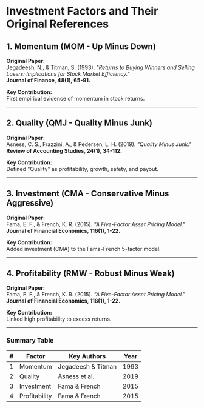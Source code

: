 # Investment Factors and Their Original References

## 1. Momentum (MOM - Up Minus Down)  
​**​Original Paper:​**​  
Jegadeesh, N., & Titman, S. (1993). *"Returns to Buying Winners and Selling Losers: Implications for Stock Market Efficiency."*  
​**​Journal of Finance, 48(1), 65-91.​**​  

​**​Key Contribution:​**​  
First empirical evidence of momentum in stock returns.  

---

## 2. Quality (QMJ - Quality Minus Junk)  
​**​Original Paper:​**​  
Asness, C. S., Frazzini, A., & Pedersen, L. H. (2019). *"Quality Minus Junk."*  
​**​Review of Accounting Studies, 24(1), 34-112.​**​  

​**​Key Contribution:​**​  
Defined "Quality" as profitability, growth, safety, and payout.  

---

## 3. Investment (CMA - Conservative Minus Aggressive)  
​**​Original Paper:​**​  
Fama, E. F., & French, K. R. (2015). *"A Five-Factor Asset Pricing Model."*  
​**​Journal of Financial Economics, 116(1), 1-22.​**​  

​**​Key Contribution:​**​  
Added investment (CMA) to the Fama-French 5-factor model.  

---

## 4. Profitability (RMW - Robust Minus Weak)  
​**​Original Paper:​**​  
Fama, E. F., & French, K. R. (2015). *"A Five-Factor Asset Pricing Model."*  
​**​Journal of Financial Economics, 116(1), 1-22.​**​  

​**​Key Contribution:​**​  
Linked high profitability to excess returns.  

---

### Summary Table  
| #  | Factor         | Key Authors               | Year |
|----|----------------|---------------------------|------|
| 1  | Momentum       | Jegadeesh & Titman        | 1993 |
| 2  | Quality        | Asness et al.             | 2019 |
| 3  | Investment     | Fama & French             | 2015 |
| 4  | Profitability  | Fama & French             | 2015 |